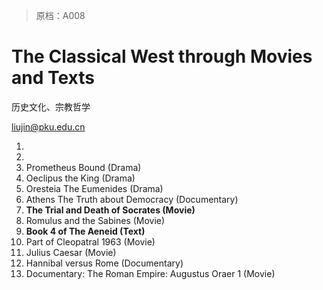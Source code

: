 > 原档：A008

# The Classical West through Movies and Texts

历史文化、宗教哲学

liujin@pku.edu.cn

1. 
2. 
3. Prometheus Bound (Drama)
4. Oeclipus the King (Drama)
5. Oresteia The Eumenides (Drama)
6. Athens The Truth about Democracy (Documentary)
7. **The Trial and Death of Socrates (Movie)**
8. Romulus and the Sabines (Movie)
9. **Book 4 of The Aeneid (Text)**
10. Part of Cleopatral 1963 (Movie)
11. Julius Caesar (Movie)
12. Hannibal versus Rome (Documentary)
13. Documentary: The Roman Empire: Augustus Oraer 1 (Movie)

